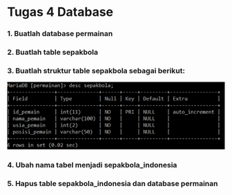 # Tugas 4 Database

### 1. Buatlah database permainan
### 2. Buatlah table sepakbola
### 3. Buatlah struktur table sepakbola sebagai berikut:

<p align="center"><img src="images/sepakbola.png" alt="Sepakbola" width="600"/></div></p>

### 4. Ubah nama tabel menjadi sepakbola_indonesia
### 5. Hapus table sepakbola_indonesia dan database permainan
